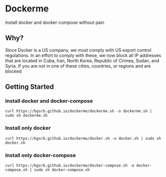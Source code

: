 # Dockerme
Install docker and docker-compose without pain   

## Why?
Since Docker is a US company, we must comply with US export control regulations. In an effort to comply with these, we now block all IP addresses that are located in Cuba, Iran, North Korea, Republic of Crimea, Sudan, and Syria. If you are not in one of these cities, countries, or regions and are blocked

## Getting Started
### Install docker and docker-compose
```
curl https://bgsrb.github.io/dockerme/dockerme.sh -o dockerme.sh | sudo sh dockerme.sh 
```

### Install only docker
```
curl https://bgsrb.github.io/dockerme/docker.sh -o docker.sh | sudo sh docker.sh 
```

### Install only docker-compose
```
curl https://bgsrb.github.io/dockerme/docker-compose.sh -o docker-compose.sh | sudo sh docker-compose.sh
```
